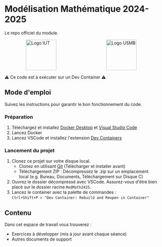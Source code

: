 # Modélisation Mathématique 2024-2025
Le repo officiel du module.

<p float="left" style="display:flex;justify-content:space-between;padding:0 5em 0 5em">
    <img src="https://www.iut-acy.univ-smb.fr/wp-content/uploads/2018/04/logo_IUT_Annecy_nb.svg" height="100em" alt="Logo IUT"/>
    <img src="https://www.univ-smb.fr/wp-content/themes/usmb/assets/img/logo.svg" height="100em" alt="Logo USMB"/>
</p>

⚠ Ce code est à exécuter sur un Dev Container ⚠

## Mode d'emploi
Suivez les instructions pour garantir le bon fonctionnement du code.

### Préparation
1. Téléchargez et installez [Docker Desktop](https://www.docker.com/products/docker-desktop/) et [Visual Studio Code](https://code.visualstudio.com/download)
2. Lancez Docker
3. Lancez VSCode et installez l'extension [Dev Containers](https://marketplace.visualstudio.com/items?itemName=ms-vscode-remote.remote-containers)

### Lancement du projet
1. Clonez ce projet sur votre disque local.
   - Clonez en utilisant [Git](https://git-scm.com/downloads/win) (Télécharger et installer avant)
   - Téléchargement ZIP : Décompressez le .zip sur un emplacement local (e.g. Bureau, Documents, Téléchargement sur Disque C)
2. Ouvrez le dossier décompressé avec VSCode. Assurez-vous d'être bien placé sur le dossier racine `ModMath2425`.
3. Lancez le container avec la palette de commandes : \
`Ctrl+Shift+P > "Dev Container: Rebuild and Reopen in Container"`
<!-- 4. Pour visualizer l'interface du container, ouvrez l'adresse du client noVNC sur un Simple Browser : \
`Ctrl+Shift+P > "Simple Browser: Show > "http:\\localhost:6080"` \
Tapez `vscode` pour le mot de passe du noVNC.  -->

## Contenu
Dans cet espace de travail vous trouverez :
- Exercices à développer (mis à jour avant chaque séance)
- Autres documents de support